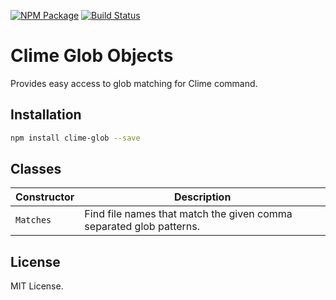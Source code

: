 [![NPM Package](https://badge.fury.io/js/clime-glob.svg)](https://www.npmjs.com/package/clime-glob)
[![Build Status](https://travis-ci.org/vilic/clime-glob.svg)](https://travis-ci.org/vilic/clime-glob)

# Clime Glob Objects

Provides easy access to glob matching for Clime command.

## Installation

```sh
npm install clime-glob --save
```

## Classes

| Constructor | Description |
| --- | --- |
| `Matches` | Find file names that match the given comma separated glob patterns. |

## License

MIT License.
